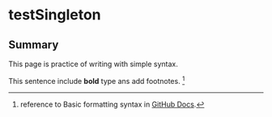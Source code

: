 # testSingleton
## Summary
This page is practice of writing with simple syntax.

This sentence include **bold** type ans add footnotes. [^1]


[^1]: reference to Basic formatting syntax in [GitHub Docs](https://docs.github.com/ja/get-started/writing-on-github/getting-started-with-writing-and-formatting-on-github/basic-writing-and-formatting-syntax#footnotes).
